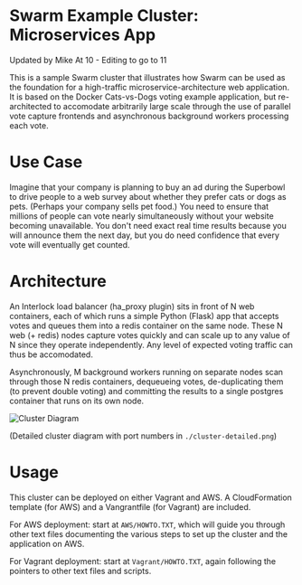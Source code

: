 # Swarm Example Cluster:  Microservices App
Updated by Mike
At 10 - Editing to go to 11

This is a sample Swarm cluster that illustrates how Swarm can be used as the foundation for a high-traffic microservice-architecture web application.  It is based on the Docker Cats-vs-Dogs voting example application, but re-architected to accomodate arbitrarily large scale through the use of parallel vote capture frontends and asynchronous background workers processing each vote.

# Use Case

Imagine that your company is planning to buy an ad during the Superbowl to drive people to a web survey about whether they prefer cats or dogs as pets.  (Perhaps your company sells pet food.)  You need to ensure that millions of people can vote nearly simultaneously without your website becoming unavailable.  You don't need exact real time results because you will announce them the next day, but you do need confidence that every vote will eventually get counted.

# Architecture

An Interlock load balancer (ha\_proxy plugin) sits in front of N web containers, each of which runs a simple Python (Flask) app that accepts votes and queues them into a redis container on the same node.  These N web (+ redis) nodes capture votes quickly and can scale up to any value of N since they operate independently.  Any level of expected voting traffic can thus be accomodated.  

Asynchronously, M background workers running on separate nodes scan through those N redis containers, dequeueing votes, de-duplicating them (to prevent double voting) and committing the results to a single postgres container that runs on its own node.

![Cluster Diagram](https://raw.githubusercontent.com/docker/swarm-microservice-demo-v1/master/cluster.png)

(Detailed cluster diagram with port numbers in `./cluster-detailed.png`)

# Usage

This cluster can be deployed on either Vagrant and AWS.  A CloudFormation template (for AWS) and a Vangrantfile (for Vagrant) are included.

For AWS deployment:  start at `AWS/HOWTO.TXT`, which will guide you through other text files documenting the various steps to set up the cluster and the application on AWS.

For Vagrant deployment:  start at `Vagrant/HOWTO.TXT`, again following the pointers to other text files and scripts.
